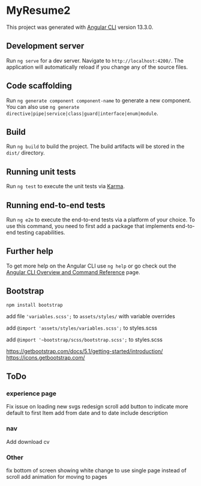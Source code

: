 # MyResume2

This project was generated with [Angular CLI](https://github.com/angular/angular-cli) version 13.3.0.

## Development server

Run `ng serve` for a dev server. Navigate to `http://localhost:4200/`. The application will automatically reload if you change any of the source files.

## Code scaffolding

Run `ng generate component component-name` to generate a new component. You can also use `ng generate directive|pipe|service|class|guard|interface|enum|module`.

## Build

Run `ng build` to build the project. The build artifacts will be stored in the `dist/` directory.

## Running unit tests

Run `ng test` to execute the unit tests via [Karma](https://karma-runner.github.io).

## Running end-to-end tests

Run `ng e2e` to execute the end-to-end tests via a platform of your choice. To use this command, you need to first add a package that implements end-to-end testing capabilities.

## Further help

To get more help on the Angular CLI use `ng help` or go check out the [Angular CLI Overview and Command Reference](https://angular.io/cli) page.

## Bootstrap

`npm install bootstrap`

add file `'variables.scss';` to `assets/styles/` with variable overrides

add `@import 'assets/styles/variables.scss';` to styles.scss

add `@import '~bootstrap/scss/bootstrap.scss';` to styles.scss

https://getbootstrap.com/docs/5.1/getting-started/introduction/
https://icons.getbootstrap.com/

## ToDo

### experience page
Fix issue on loading new svgs
redesign scroll
add button to indicate more
default to first Item
add from date and to date
include description

### nav
Add download cv

### Other
fix bottom of screen showing white
change to use single page instead of scroll
add animation for moving to pages